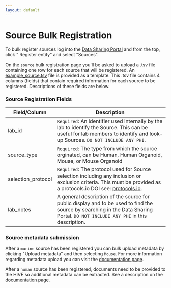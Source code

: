 ```yaml
---
layout: default
---
```


# Source Bulk Registration

To bulk register sources log into
the [Data Sharing Portal](https://data.sennetconsortium.org/edit/bulk/source?action=register) and from the top, click "
Register entity" and select "Sources".

On the `source` bulk registration page you'll be asked to upload a .tsv file containing one row for each source that
will be registered. An [example_source.tsv](https://data.sennetconsortium.org/bulk/entities/example_source.tsv) file is
provided as a template. This .tsv file contains 4 columns (fields) that contain required information for each source to
be registered. Descriptions of these fields are below.

### Source Registration Fields

| Field/Column       | Description                                                                                                                                                                              |
|--------------------|------------------------------------------------------------------------------------------------------------------------------------------------------------------------------------------|
| lab_id             | `Required`: An identifier used internally by the lab to identify the Source. This can be useful for lab members to identify and look-up Sources. `DO NOT INCLUDE ANY PHI`.               |
| source_type        | `Required`: The type from which the source orginated, can be Human, Human Organoid, Mouse, or Mouse Organoid                                                                             |
| selection_protocol | `Required`: The protocol used for Source selection including any inclusion or exclusion criteria. This must be provided as a protocols.io DOI see: [protocols.io](https://protocols.io). |
| lab_notes          | A general description of the source for public display and to be used to find the source by searching in the Data Sharing Portal. `DO NOT INCLUDE ANY PHI` in this description.          |

### Source metadata submission
After a `murine` source has been registered you can bulk upload metadata by clicking "Upload metadata" and then selecting `Mouse`. For more information regarding metadata upload you can visit the [documentation page](../../libraries/ingest-validation-tools/schemas/source-murine).

After a `human` source has been registered, documents need to be provided to the HIVE so additional metadata can be
extracted. See a description on the [documentation page](../../libraries/ingest-validation-tools/schemas/source-human).